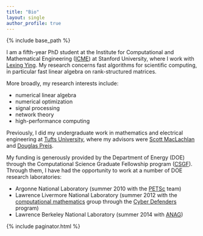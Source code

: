 ```yaml
---
title: "Bio"
layout: single
author_profile: true
---
```


{% include base_path %}

I am a fifth-year PhD student at the Institute for Computational and Mathematical Engineering ([ICME](https://icme.stanford.edu/)) at Stanford University, where I work with [Lexing Ying](http://math.stanford.edu/~lexing/).  My research concerns fast algorithms for scientific computing, in particular fast linear algebra on rank-structured matrices.

More broadly, my research interests include:

- numerical linear algebra
- numerical optimization
- signal processing
- network theory
- high-performance computing

Previously, I did my undergraduate work in mathematics and electrical engineering at [Tufts University](http://www.tufts.edu/), where my advisors were [Scott MacLachlan](http://www.math.mun.ca/~smaclachlan/) and [Douglas Preis](http://engineering.tufts.edu/ece/people/preis.htm).

My funding is generously provided by the Department of Energy (DOE) through the Computational Science Graduate Fellowship program ([CSGF](http://www.krellinst.org/csgf/)).  Through them, I have had the opportunity to work at a number of DOE research laboratories:

- Argonne National Laboratory (summer 2010 with the [PETSc](http://www.mcs.anl.gov/petsc/) team)
- Lawrence Livermore National Laboratory (summer 2012 with the [computational mathematics](http://computation.llnl.gov/casc/computational-mathematics-group.php) group through the [Cyber Defenders](https://cyberdefender.llnl.gov/) program)
- Lawrence Berkeley National Laboratory (summer 2014 with [ANAG](http://crd.lbl.gov/departments/applied-mathematics/ANAG/))


{% include paginator.html %}
